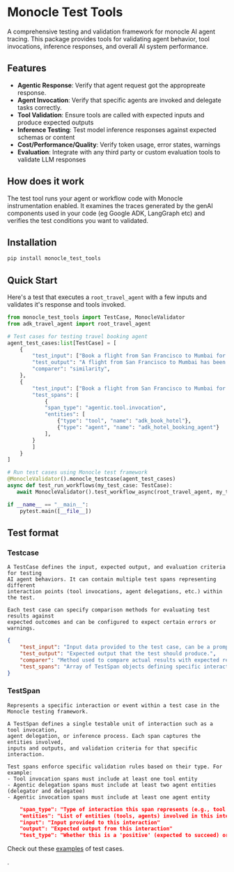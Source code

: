 # Monocle Test Tools

A comprehensive testing and validation framework for monocle AI agent tracing. This package provides tools for validating agent behavior, tool invocations, inference responses, and overall AI system performance.

## Features

- **Agentic Response**: Verify that agent request got the appropreate response.
- **Agent Invocation**: Verify that specific agents are invoked and delegate tasks correctly.
- **Tool Validation**: Ensure tools are called with expected inputs and produce expected outputs  
- **Inference Testing**: Test model inference responses against expected schemas or content
- **Cost/Performance/Quality**: Verify token usage, error states, warnings
- **Evaluation**: Integrate with any third party or custom evaluation tools to validate LLM responses

## How does it work
The test tool runs your agent or workflow code with Monocle instrumentation enabled. It examines the traces generated by the genAI components used in your code (eg Google ADK, LangGraph etc) and verifies the test conditions you want to validated.

## Installation

```bash
pip install monocle_test_tools
```

## Quick Start
Here's a test that executes a ```root_travel_agent``` with a few inputs and validates it's response and tools invoked.
```python
from monocle_test_tools import TestCase, MonocleValidator
from adk_travel_agent import root_travel_agent

# Test cases for testing travel booking agent
agent_test_cases:list[TestCase] = [
    {
        "test_input": ["Book a flight from San Francisco to Mumbai for 26th Nov 2025. Book a two queen room at Marriot Intercontinental at Juhu, Mumbai for 27th Nov 2025 for 4 nights."],
        "test_output": "A flight from San Francisco to Mumbai has been booked, along with a four night stay in a two queen room at the Marriot Intercontinental in Juhu, Mumbai, starting November 27th, 2025.",
        "comparer": "similarity",
    },
    {
        "test_input": ["Book a flight from San Francisco to Mumbai for 26th Nov 2025. Book a two queen room at Marriot Intercontinental at Juhu, Mumbai for 27th Nov 2025 for 4 nights."],
        "test_spans": [
            {
            "span_type": "agentic.tool.invocation",
            "entities": [
                {"type": "tool", "name": "adk_book_hotel"},
                {"type": "agent", "name": "adk_hotel_booking_agent"}
            ],
        }
        ]
    }
]

# Run test cases using Monocle test framework
@MonocleValidator().monocle_testcase(agent_test_cases)
async def test_run_workflows(my_test_case: TestCase):
   await MonocleValidator().test_workflow_async(root_travel_agent, my_test_case)

if __name__ == "__main__":
    pytest.main([__file__]) 

```

## Test format
### Testcase
    A TestCase defines the input, expected output, and evaluation criteria for testing
    AI agent behaviors. It can contain multiple test spans representing different 
    interaction points (tool invocations, agent delegations, etc.) within the test.
    
    Each test case can specify comparison methods for evaluating test results against 
    expected outcomes and can be configured to expect certain errors or warnings.
```json
{
    "test_input": "Input data provided to the test case, can be a prompt or structured data.",
    "test_output": "Expected output that the test should produce.",
    "comparer": "Method used to compare actual results with expected results. The default comparer is does exact match. The 'similarty' comparer does a fuzzy match using bert score",
    "test_spans": "Array of TestSpan objects defining specific interactions to test."
}
```
### TestSpan
    Represents a specific interaction or event within a test case in the Monocle testing framework.
    
    A TestSpan defines a single testable unit of interaction such as a tool invocation,
    agent delegation, or inference process. Each span captures the entities involved,
    inputs and outputs, and validation criteria for that specific interaction.
    
    Test spans enforce specific validation rules based on their type. For example:
    - Tool invocation spans must include at least one tool entity
    - Agentic delegation spans must include at least two agent entities (delegator and delegatee)
    - Agentic invocation spans must include at least one agent entity

```json
    "span_type": "Type of interaction this span represents (e.g., tool invocation, agent delegation)"
    "entities": "List of entities (tools, agents) involved in this interaction. Each entity has two attributes, name and type. The type can be 'tool' or 'agent' or 'inference'"
    "input": "Input provided to this interaction"
    "output": "Expected output from this interaction"
    "test_type": "Whether this is a 'positive' (expected to succeed) or 'negative' (expected to fail) test"
```
Check out these [examples](tests/integration/test_adk_travel_agent.py) of test cases.

.

